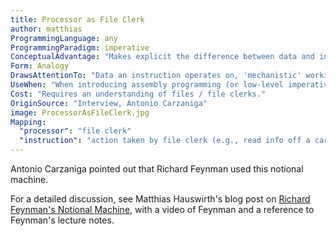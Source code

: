```yaml
---
title: Processor as File Clerk
author: matthias
ProgrammingLanguage: any
ProgrammingParadigm: imperative
ConceptualAdvantage: "Makes explicit the difference between data and instructions, shows how little a single instruction really can achieve. Can be stretched to explain all kinds of concepts (although eventually becomes a bit of a stretch)."
Form: Analogy
DrawsAttentionTo: "Data an instruction operates on, 'mechanistic' workings of instructions."
UseWhen: "When introducing assembly programming (or low-level imperative programming), mostly at the beginning."
Cost: "Requires an understanding of files / file clerks."
OriginSource: "Interview, Antonio Carzaniga"
image: ProcessorAsFileClerk.jpg
Mapping:
  "processor": "file clerk"
  "instruction": "action taken by file clerk (e.g., read info off a card)"
---
```


Antonio Carzaniga pointed out that Richard Feynman used this notional machine.

For a detailed discussion, see Matthias Hauswirth's blog post on
[Richard Feynman's Notional Machine](https://medium.com/luceresearchlab/richard-feynmans-notional-machine-e39ecc9d992a), with a video of Feynman and a reference to Feynman's lecture notes.
